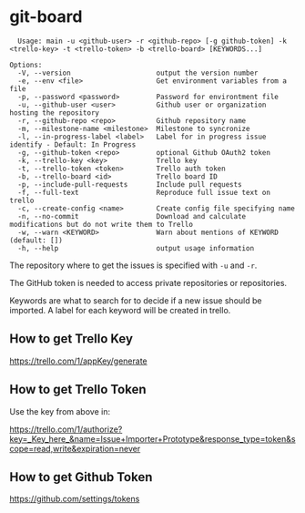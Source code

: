 ﻿# git-board

```
  Usage: main -u <github-user> -r <github-repo> [-g github-token] -k <trello-key> -t <trello-token> -b <trello-board> [KEYWORDS...]

Options:
  -V, --version                     output the version number
  -e, --env <file>                  Get environment variables from a file
  -p, --password <password>         Password for environtment file
  -u, --github-user <user>          Github user or organization hosting the repository
  -r, --github-repo <repo>          Github repository name
  -m, --milestone-name <milestone>  Milestone to syncronize
  -l, --in-progress-label <label>   Label for in progress issue identify - Default: In Progress
  -g, --github-token <repo>         optional Github OAuth2 token
  -k, --trello-key <key>            Trello key
  -t, --trello-token <token>        Trello auth token
  -b, --trello-board <id>           Trello board ID
  -p, --include-pull-requests       Include pull requests
  -f, --full-text                   Reproduce full issue text on trello
  -c, --create-config <name>        Create config file specifying name
  -n, --no-commit                   Download and calculate modifications but do not write them to Trello
  -w, --warn <KEYWORD>              Warn about mentions of KEYWORD (default: [])
  -h, --help                        output usage information
```

The repository where to get the issues is specified with `-u` and `-r`.

The GitHub token is needed to access private repositories or repositories.

Keywords are what to search for to decide if a new issue should be imported. A label for each keyword will be created in trello.

## How to get Trello Key

https://trello.com/1/appKey/generate

## How to get Trello Token

Use the key from above in:

https://trello.com/1/authorize?key=_Key_here_&name=Issue+Importer+Prototype&response_type=token&scope=read,write&expiration=never

## How to get Github Token

https://github.com/settings/tokens

